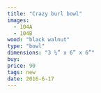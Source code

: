 ```yaml
---
title: "Crazy burl bowl"
images:
  - 104A
  - 104B
wood: "black walnut"
type: "bowl"
dimensions: "3 ¼” x 6” x 6”"
buy:
price: 90
tags: new
date: 2016-6-17
---
```



